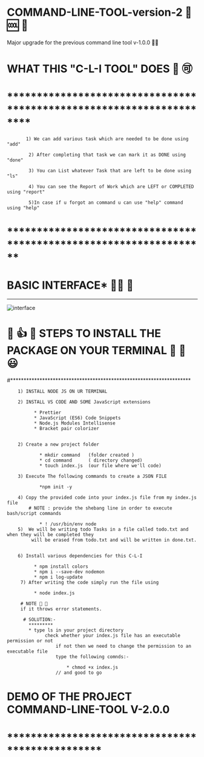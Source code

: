 # COMMAND-LINE-TOOL-version-2  🙂 🆒 🦸
Major upgrade for the previous command line tool v-1.0.0 👨‍🔧

#   WHAT THIS "C-L-I TOOL" DOES 🔽 🉑
# ********************************************************************

           1) We can add various task which are needed to be done using "add"           

            2) After completing that task we can mark it as DONE using "done"             

            3) You can List whatever Task that are left to be done using "ls"             

            4) You can see the Report of Work which are LEFT or COMPLETED using "report"  

            5)In case if u forgot an command u can use "help" command using "help"        
 
# ******************************************************************

#  ******BASIC INTERFACE******* 🧑‍🔧 🦾
*************************************
![interface](https://user-images.githubusercontent.com/101457128/162678835-e5cf7db0-b339-4b69-94ff-437c5d347c1a.png)



# 🤙 👍 🌿 STEPS TO INSTALL THE PACKAGE ON YOUR TERMINAL 🥰 🙂 😃
#********************************************************************


        1) INSTALL NODE JS ON UR TERMINAL
        
        2) INSTALL VS CODE AND SOME JavaScript extensions
        
              * Prettier
              * JavaScript (ES6) Code Snippets
              * Node.js Modules Intellisense
              * Bracket pair colorizer
              
        
        2) Create a new project folder
        
                * mkdir command   (folder created )
                * cd command      ( directory changed)
                * touch index.js  (our file where we'll code)
                
        3) Execute The following commands to create a JSON FILE
                
                *npm init -y
                
        4) Copy the provided code into your index.js file from my index.js file
            # NOTE : provide the shebang line in order to execute bash/script commands
            
                * ! /usr/bin/env node  
        5)  We will be writing todo Tasks in a file called todo.txt and when they will be completed they 
             will be erased from todo.txt and will be written in done.txt.
 
              
        6) Install various dependencies for this C-L-I
         
              * npm install colors
              * npm i --save-dev nodemon
              * npm i log-update
         7) After writing the code simply run the file using 
              
              * node index.js
              
         # NOTE 😬 🥶  
         if it throws error statements.
          
          # SOLUTION:-
            *********
            * type ls in your project directory
                  check whether your index.js file has an executable permission or not
                      if not then we need to change the permission to an executable file
                      type the following comnds:-
                        
                          * chmod +x index.js
                      // and good to go
                      
                      
  # DEMO OF THE PROJECT COMMAND-LINE-TOOL V-2.0.0
  # ************************************************
  
      

            


         
          
